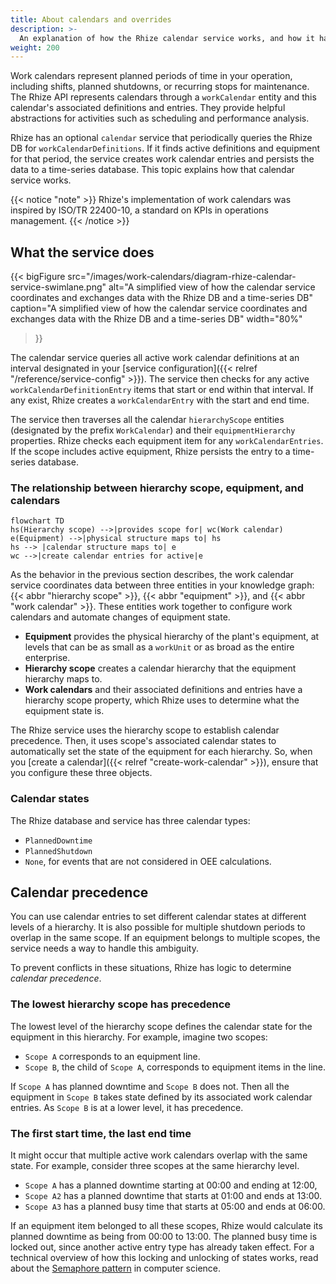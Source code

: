 ```yaml
---
title: About calendars and overrides
description: >-
  An explanation of how the Rhize calendar service works, and how it handles planned shutdowns across hierarchies.
weight: 200
---
```


Work calendars represent planned periods of time in your operation,
including shifts, planned shutdowns, or recurring stops for maintenance.
The Rhize API represents calendars through a `workCalendar` entity and this calendar's associated definitions and entries.
They provide helpful abstractions for activities such as scheduling and performance analysis.

Rhize has an optional `calendar` service that periodically queries the Rhize DB for `workCalendarDefinitions`.
If it finds active definitions and equipment for that period, the service creates work calendar entries and persists the data to a time-series database.
This topic explains how that calendar service works.

{{< notice "note" >}}
Rhize's implementation of work calendars was inspired by ISO/TR
22400-10, a standard on KPIs in operations management. 
{{< /notice >}}
 
## What the service does

{{< bigFigure
src="/images/work-calendars/diagram-rhize-calendar-service-swimlane.png"
alt="A simplified view of how the calendar service coordinates and exchanges data with the Rhize DB and a time-series DB"
caption="A simplified view of how the calendar service coordinates and exchanges data with the Rhize DB and a time-series DB"
width="80%"
>}}


The calendar service queries all active work calendar definitions at an interval designated in your [service configuration]({{< relref "/reference/service-config" >}}).
The service then checks for any active `workCalendarDefinitionEntry` items that start or end within that interval.
If any exist, Rhize creates a `workCalendarEntry` with the start and end time.

The service then traverses all the calendar `hierarchyScope` entities (designated by the prefix `WorkCalendar`) and their `equipmentHierarchy` properties.
Rhize checks each equipment item for any `workCalendarEntries`.
If the scope includes active equipment, Rhize persists the entry to a time-series database.

### The relationship between hierarchy scope, equipment, and calendars

```mermaid
flowchart TD
hs(Hierarchy scope) -->|provides scope for| wc(Work calendar)
e(Equipment) -->|physical structure maps to| hs
hs --> |calendar structure maps to| e
wc -->|create calendar entries for active|e
```

As the behavior in the previous section describes, the work calendar service coordinates data between 
three entities in your knowledge graph: {{< abbr "hierarchy scope" >}}, {{< abbr "equipment" >}}, and {{< abbr "work calendar" >}}.
These entities work together to configure work calendars and automate changes of equipment state.

- **Equipment** provides the physical hierarchy of the plant's equipment, at levels that can be as small as a `workUnit` or as broad as the entire enterprise.
- **Hierarchy scope** creates a calendar hierarchy that the equipment hierarchy maps to.
- **Work calendars** and their associated definitions and entries have a hierarchy scope property, which Rhize uses to determine what the equipment state is.


The Rhize service uses the hierarchy scope to establish calendar precedence.
Then, it uses scope's associated calendar states to automatically set the state of the equipment for each hierarchy.
So, when you [create a calendar]({{< relref "create-work-calendar" >}}), ensure that you configure these three objects.
  
  

### Calendar states

The Rhize database and service has three calendar types:

- `PlannedDowntime`
- `PlannedShutdown`
- `None`, for events that are not considered in OEE calculations.

## Calendar precedence

You can use calendar entries to set different calendar states at different levels of a hierarchy.
It is also possible for multiple shutdown periods to overlap in the same scope.
If an equipment belongs to multiple scopes, the service needs a way to handle this ambiguity.

To prevent conflicts in these situations, Rhize has logic to determine _calendar precedence_.

### The lowest hierarchy scope has precedence

The lowest level of the hierarchy scope defines the calendar state for the equipment in this hierarchy.
For example, imagine two scopes:
- `Scope A` corresponds to an equipment line.
- `Scope B`, the child of `Scope A`, corresponds to equipment items in the line.

If `Scope A` has planned downtime and `Scope B` does not. Then all the equipment in `Scope B` takes state defined by its associated work calendar entries. As `Scope B` is at a lower level, it has precedence.

<!---

{{< bigFigure
src="/images/work-calendars/diagram-rhize-calendar-precedence.png"
alt="Example of precedence calculation"
width="80%"
>}}
 -->

### The first start time, the last end time


It might occur that multiple active work calendars overlap with the same state.
For example, consider three scopes at the same hierarchy level.
- `Scope A` has a planned downtime starting at 00:00 and ending at 12:00,
- `Scope A2` has a planned downtime that starts at 01:00 and ends at 13:00.
- `Scope A3` has a planned busy time that starts at 05:00 and ends at 06:00.

If an equipment item belonged to all these scopes, Rhize would calculate its planned downtime as being from 00:00 to 13:00.
The planned busy time is locked out, since another active entry type has already taken effect.
For a technical overview of how this locking and unlocking of states works, read about the [Semaphore pattern](https://en.wikipedia.org/wiki/Semaphore_(programming)) in computer science.

